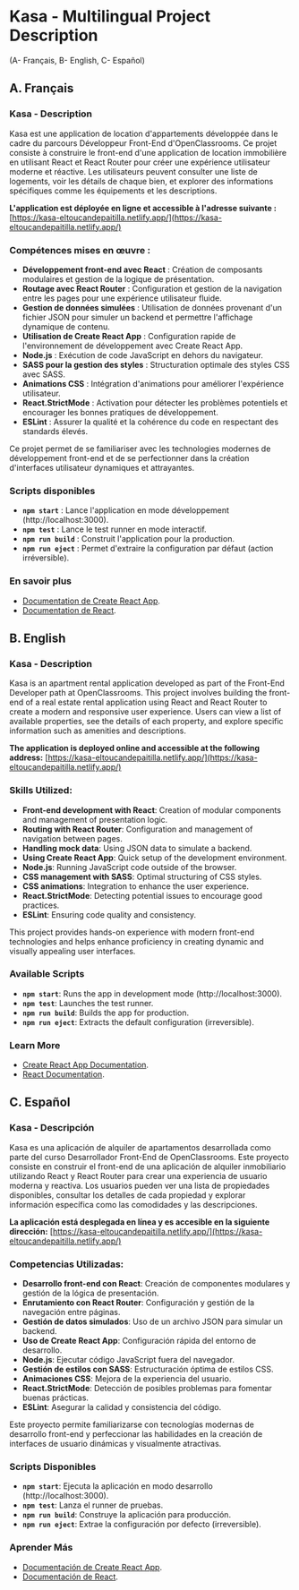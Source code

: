 # Kasa - Multilingual Project Description
(A- Français, B- English, C- Español)


## A. Français

### Kasa - Description
Kasa est une application de location d'appartements développée dans le cadre du parcours Développeur Front-End d'OpenClassrooms. Ce projet consiste à construire le front-end d'une application de location immobilière en utilisant React et React Router pour créer une expérience utilisateur moderne et réactive. Les utilisateurs peuvent consulter une liste de logements, voir les détails de chaque bien, et explorer des informations spécifiques comme les équipements et les descriptions.

**L'application est déployée en ligne et accessible à l'adresse suivante :** [https://kasa-eltoucandepaitilla.netlify.app/](https://kasa-eltoucandepaitilla.netlify.app/)

### Compétences mises en œuvre :
- **Développement front-end avec React** : Création de composants modulaires et gestion de la logique de présentation.
- **Routage avec React Router** : Configuration et gestion de la navigation entre les pages pour une expérience utilisateur fluide.
- **Gestion de données simulées** : Utilisation de données provenant d'un fichier JSON pour simuler un backend et permettre l'affichage dynamique de contenu.
- **Utilisation de Create React App** : Configuration rapide de l'environnement de développement avec Create React App.
- **Node.js** : Exécution de code JavaScript en dehors du navigateur.
- **SASS pour la gestion des styles** : Structuration optimale des styles CSS avec SASS.
- **Animations CSS** : Intégration d'animations pour améliorer l'expérience utilisateur.
- **React.StrictMode** : Activation pour détecter les problèmes potentiels et encourager les bonnes pratiques de développement.
- **ESLint** : Assurer la qualité et la cohérence du code en respectant des standards élevés.

Ce projet permet de se familiariser avec les technologies modernes de développement front-end et de se perfectionner dans la création d'interfaces utilisateur dynamiques et attrayantes.

### Scripts disponibles
- **`npm start`** : Lance l'application en mode développement (http://localhost:3000).
- **`npm test`** : Lance le test runner en mode interactif.
- **`npm run build`** : Construit l'application pour la production.
- **`npm run eject`** : Permet d'extraire la configuration par défaut (action irréversible).

### En savoir plus
- [Documentation de Create React App](https://facebook.github.io/create-react-app/).
- [Documentation de React](https://reactjs.org/).

## B. English

### Kasa - Description
Kasa is an apartment rental application developed as part of the Front-End Developer path at OpenClassrooms. This project involves building the front-end of a real estate rental application using React and React Router to create a modern and responsive user experience. Users can view a list of available properties, see the details of each property, and explore specific information such as amenities and descriptions.

**The application is deployed online and accessible at the following address:** [https://kasa-eltoucandepaitilla.netlify.app/](https://kasa-eltoucandepaitilla.netlify.app/)

### Skills Utilized:
- **Front-end development with React**: Creation of modular components and management of presentation logic.
- **Routing with React Router**: Configuration and management of navigation between pages.
- **Handling mock data**: Using JSON data to simulate a backend.
- **Using Create React App**: Quick setup of the development environment.
- **Node.js**: Running JavaScript code outside of the browser.
- **CSS management with SASS**: Optimal structuring of CSS styles.
- **CSS animations**: Integration to enhance the user experience.
- **React.StrictMode**: Detecting potential issues to encourage good practices.
- **ESLint**: Ensuring code quality and consistency.

This project provides hands-on experience with modern front-end technologies and helps enhance proficiency in creating dynamic and visually appealing user interfaces.

### Available Scripts
- **`npm start`**: Runs the app in development mode (http://localhost:3000).
- **`npm test`**: Launches the test runner.
- **`npm run build`**: Builds the app for production.
- **`npm run eject`**: Extracts the default configuration (irreversible).

### Learn More
- [Create React App Documentation](https://facebook.github.io/create-react-app/).
- [React Documentation](https://reactjs.org/).

## C. Español

### Kasa - Descripción
Kasa es una aplicación de alquiler de apartamentos desarrollada como parte del curso Desarrollador Front-End de OpenClassrooms. Este proyecto consiste en construir el front-end de una aplicación de alquiler inmobiliario utilizando React y React Router para crear una experiencia de usuario moderna y reactiva. Los usuarios pueden ver una lista de propiedades disponibles, consultar los detalles de cada propiedad y explorar información específica como las comodidades y las descripciones.

**La aplicación está desplegada en línea y es accesible en la siguiente dirección:** [https://kasa-eltoucandepaitilla.netlify.app/](https://kasa-eltoucandepaitilla.netlify.app/)

### Competencias Utilizadas:
- **Desarrollo front-end con React**: Creación de componentes modulares y gestión de la lógica de presentación.
- **Enrutamiento con React Router**: Configuración y gestión de la navegación entre páginas.
- **Gestión de datos simulados**: Uso de un archivo JSON para simular un backend.
- **Uso de Create React App**: Configuración rápida del entorno de desarrollo.
- **Node.js**: Ejecutar código JavaScript fuera del navegador.
- **Gestión de estilos con SASS**: Estructuración óptima de estilos CSS.
- **Animaciones CSS**: Mejora de la experiencia del usuario.
- **React.StrictMode**: Detección de posibles problemas para fomentar buenas prácticas.
- **ESLint**: Asegurar la calidad y consistencia del código.

Este proyecto permite familiarizarse con tecnologías modernas de desarrollo front-end y perfeccionar las habilidades en la creación de interfaces de usuario dinámicas y visualmente atractivas.

### Scripts Disponibles
- **`npm start`**: Ejecuta la aplicación en modo desarrollo (http://localhost:3000).
- **`npm test`**: Lanza el runner de pruebas.
- **`npm run build`**: Construye la aplicación para producción.
- **`npm run eject`**: Extrae la configuración por defecto (irreversible).

### Aprender Más
- [Documentación de Create React App](https://facebook.github.io/create-react-app/).
- [Documentación de React](https://reactjs.org/).

